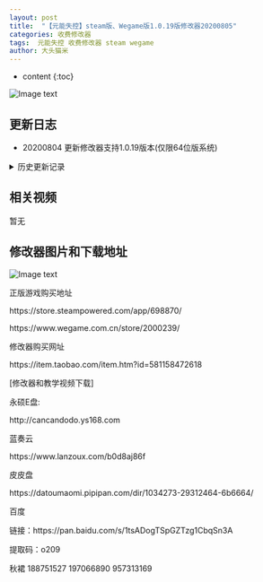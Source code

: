 ```yaml
---
layout: post
title:  "【元能失控】steam版、Wegame版1.0.19版修改器20200805"
categories: 收费修改器
tags:  元能失控 收费修改器 steam wegame
author: 大头猫米
---
```


* content
{:toc}

![Image text](https://datoumaomi.github.io/pic/YYY/yuannengshikong/logo.jpg)

##  更新日志

 - 20200804  更新修改器支持1.0.19版本(仅限64位版系统)




<details>
<summary>历史更新记录</summary>
<p>无</p>
</details>

## 相关视频
暂无

## 修改器图片和下载地址

![Image text](https://datoumaomi.github.io/pic/YYY/yuannengshikong/1.jpg)


<p>正版游戏购买地址</p>
<p>https://store.steampowered.com/app/698870/</p>
<p></p>
https://www.wegame.com.cn/store/2000239/
<p></p>
<p>修改器购买网址</p>
<p>https://item.taobao.com/item.htm?id=581158472618</p>
<p></p>
<p>[修改器和教学视频下载]</p>
<p>永硕E盘:</p>
<p>http://cancandodo.ys168.com</p>
<p></p>
<p>蓝奏云</p>
<p>https://www.lanzoux.com/b0d8aj86f</p>
<p></p>
<p>皮皮盘</p>
<p>https://datoumaomi.pipipan.com/dir/1034273-29312464-6b6664/</p>
<p></p>
<p>百度</p>
<p></p>
链接：https://pan.baidu.com/s/1tsADogTSpGZTzg1CbqSn3A
<p></p>
提取码：o209
<p></p>
<p>秋裙 188751527 197066890 957313169</p>
